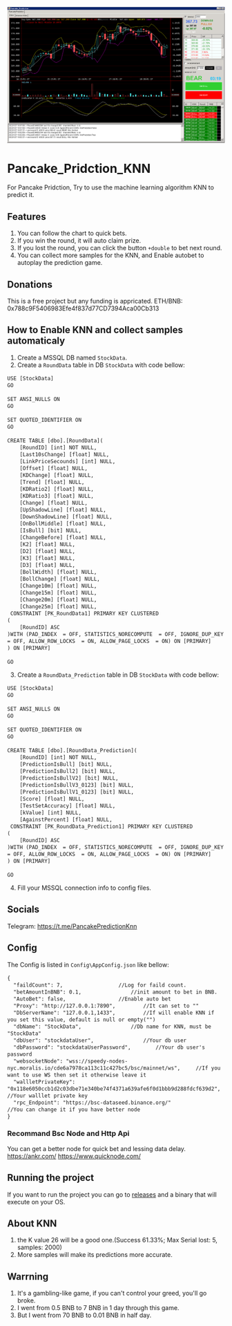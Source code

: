 ![image](https://raw.githubusercontent.com/PancakePrediction/Pancake_Pridction_KNN/main/imgs/001.png)

# Pancake_Pridction_KNN
For Pancake Pridction, Try to use the machine learning algorithm KNN to predict it.

## Features
1. You can follow the chart to quick bets.
2. If you win the round, it will auto claim prize.
3. If you lost the round, you can click the button `+double` to bet next round.
4. You can collect more samples for the KNN, and Enable autobet to autoplay the prediction game.

## Donations
This is a free project but any funding is appricated.
ETH/BNB: 0x788c9F5406983Efe4f837d77CD7394Aca00Cb313

## How to Enable KNN and collect samples automaticaly
1. Create a MSSQL DB named `StockData`.
2. Create a `RoundData` table in DB `StockData` with code bellow:
```
USE [StockData]
GO

SET ANSI_NULLS ON
GO

SET QUOTED_IDENTIFIER ON
GO

CREATE TABLE [dbo].[RoundData](
	[RoundID] [int] NOT NULL,
	[Last10sChange] [float] NULL,
	[LinkPriceSecounds] [int] NULL,
	[Offset] [float] NULL,
	[KDChange] [float] NULL,
	[Trend] [float] NULL,
	[KDRatio2] [float] NULL,
	[KDRatio3] [float] NULL,
	[Change] [float] NULL,
	[UpShadowLine] [float] NULL,
	[DownShadowLine] [float] NULL,
	[OnBollMiddle] [float] NULL,
	[IsBull] [bit] NULL,
	[ChangeBefore] [float] NULL,
	[K2] [float] NULL,
	[D2] [float] NULL,
	[K3] [float] NULL,
	[D3] [float] NULL,
	[BollWidth] [float] NULL,
	[BollChange] [float] NULL,
	[Change10m] [float] NULL,
	[Change15m] [float] NULL,
	[Change20m] [float] NULL,
	[Change25m] [float] NULL,
 CONSTRAINT [PK_RoundData1] PRIMARY KEY CLUSTERED 
(
	[RoundID] ASC
)WITH (PAD_INDEX  = OFF, STATISTICS_NORECOMPUTE  = OFF, IGNORE_DUP_KEY = OFF, ALLOW_ROW_LOCKS  = ON, ALLOW_PAGE_LOCKS  = ON) ON [PRIMARY]
) ON [PRIMARY]

GO
```

3. Create a `RoundData_Prediction` table in DB `StockData` with code bellow:
```
USE [StockData]
GO

SET ANSI_NULLS ON
GO

SET QUOTED_IDENTIFIER ON
GO

CREATE TABLE [dbo].[RoundData_Prediction](
	[RoundID] [int] NOT NULL,
	[PredictionIsBull] [bit] NULL,
	[PredictionIsBull2] [bit] NULL,
	[PredictionIsBullV2] [bit] NULL,
	[PredictionIsBullV3_0123] [bit] NULL,
	[PredictionIsBullV1_0123] [bit] NULL,
	[Score] [float] NULL,
	[TestSetAccuracy] [float] NULL,
	[kValue] [int] NULL,
	[AgainstPercent] [float] NULL,
 CONSTRAINT [PK_RoundData_Prediction1] PRIMARY KEY CLUSTERED 
(
	[RoundID] ASC
)WITH (PAD_INDEX  = OFF, STATISTICS_NORECOMPUTE  = OFF, IGNORE_DUP_KEY = OFF, ALLOW_ROW_LOCKS  = ON, ALLOW_PAGE_LOCKS  = ON) ON [PRIMARY]
) ON [PRIMARY]

GO
```
4. Fill your MSSQL connection info to config files.


## Socials
Telegram: https://t.me/PancakePredictionKnn

## Config
The Config is listed in `Config\AppConfig.json` like bellow:
```
{
  "faildCount": 7,					//Log for faild count.
  "betAmountInBNB": 0.1,				//init amount to bet in BNB.
  "AutoBet": false,					//Enable auto bet
  "Proxy": "http://127.0.0.1:7890",			//It can set to ""
  "DbServerName": "127.0.0.1,1433",			//If will enable KNN if you set this value, default is null or empty("")
  "dbName": "StockData",				//Db name for KNN, must be "StockData"
  "dbUser": "stockdataUser",				//Your db user
  "dbPassword": "stockdataUserPassword",		//Your db user's password
  "websocketNode": "wss://speedy-nodes-nyc.moralis.io/cde6a7978ca113c11c427bc5/bsc/mainnet/ws",		//If you want to use WS then set it otherwise leave it
  "wallletPrivateKey": "0x118e6050ccb1d2c03dbe71e340be74f4371a639afe6f0d1bbb9d288fdcf639d2",		//Your walllet private key
  "rpc_Endpoint": "https://bsc-dataseed.binance.org/"								//You can change it if you have better node
}
```

### Recommand Bsc Node and Http Api
You can get a better node for quick bet and lessing data delay.
https://ankr.com/
https://www.quicknode.com/


## Running the project
If you want to run the project you can go to [releases](https://github.com/PancakePrediction/Pancake_Pridction_KNN/releases) and a binary that will execute on your OS.

## About KNN 
1. the K value 26 will be a good one.(Success 61.33%; Max Serial lost: 5, samples: 2000)
2. More samples will make its predictions more accurate.

## Warrning
1. It's a gambling-like game, if you can't control your greed, you'll go broke.
2. I went from 0.5 BNB to 7 BNB in 1 day through this game. 
3. But I went from 70 BNB to 0.01 BNB in half day.